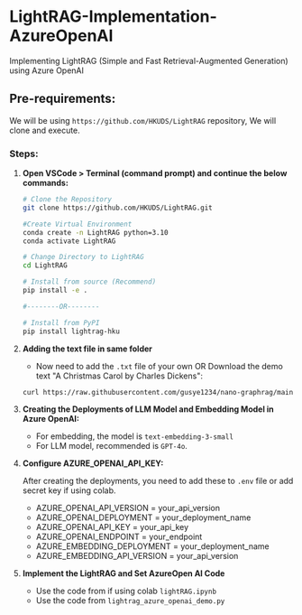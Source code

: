 # LightRAG-Implementation-AzureOpenAI
Implementing LightRAG (Simple and Fast Retrieval-Augmented Generation) using Azure OpenAI 

## Pre-requirements:
We will be using `https://github.com/HKUDS/LightRAG` repository, We will clone and execute.

### Steps:

1. **Open VSCode > Terminal (command prompt) and continue the below commands:**

    ```sh
    # Clone the Repository
    git clone https://github.com/HKUDS/LightRAG.git

    #Create Virtual Environment
    conda create -n LightRAG python=3.10
    conda activate LightRAG
    
    # Change Directory to LightRAG
    cd LightRAG
    
    # Install from source (Recommend)
    pip install -e .

    #--------OR--------

    # Install from PyPI
    pip install lightrag-hku
    ```
2. **Adding the text file in same folder**
    - Now need to add the `.txt` file of your own OR Download the demo text "A Christmas Carol by Charles Dickens":
    ```sh
    curl https://raw.githubusercontent.com/gusye1234/nano-graphrag/main/tests/mock_data.txt > ./book.txt
    ```
3. **Creating the Deployments of LLM Model and Embedding Model in Azure OpenAI:**

    - For embedding, the model is `text-embedding-3-small`
    - For LLM model, recommended is `GPT-4o`.
    

4. **Configure AZURE_OPENAI_API_KEY:**

    After creating the deployments, you need to add these to `.env` file or add secret key if using colab.
   - AZURE_OPENAI_API_VERSION = your_api_version
   - AZURE_OPENAI_DEPLOYMENT = your_deployment_name
   - AZURE_OPENAI_API_KEY = your_api_key
   - AZURE_OPENAI_ENDPOINT = your_endpoint
   - AZURE_EMBEDDING_DEPLOYMENT = your_deployment_name
   - AZURE_EMBEDDING_API_VERSION = your_api_version

5. **Implement the LightRAG and Set AzureOpen AI Code**
   - Use the code from if using colab `lightRAG.ipynb`
   - Use the code from `lightrag_azure_openai_demo.py`

